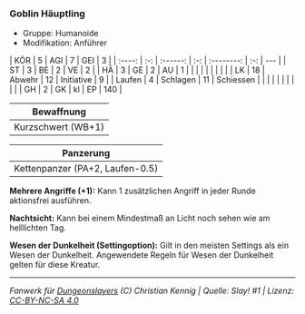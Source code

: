 ### Goblin Häuptling

- Gruppe: Humanoide
- Modifikation: Anführer

|  KÖR   |  5  |   AGI    |  7  |    GEI     |  3  |
| :----: | :-: | :------: | :-: | :--------: | :-: | --- |
|   ST   |  3  |    BE    |  2  |     VE     |  2  |
|   HÄ   |  3  |    GE    |  2  |     AU     |  1  |
|        |     |          |     |            |     |     |
|   LK   | 18  |  Abwehr  | 12  | Initiative |  9  |
| Laufen |  4  | Schlagen | 11  | Schiessen  |     |
|        |     |          |     |            |     |     |
|   GH   |  2  |    GK    | kl  |     EP     | 140 |

|     Bewaffnung     |
| :----------------: |
| Kurzschwert (WB+1) |

|            Panzerung            |
| :-----------------------------: |
| Kettenpanzer (PA+2, Laufen-0.5) |

**Mehrere Angriffe (+1):** Kann 1 zusätzlichen Angriff in jeder Runde aktionsfrei ausführen.

**Nachtsicht:** Kann bei einem Mindestmaß an Licht noch sehen wie am helllichten Tag.

**Wesen der Dunkelheit (Settingoption):** Gilt in den meisten Settings als ein Wesen der Dunkelheit. Angewendete Regeln für Wesen der Dunkelheit gelten für diese Kreatur.

---

_Fanwerk für [Dungeonslayers](https://www.dungeonslayers.net/) (C) Christian Kennig | Quelle: Slay! #1 | Lizenz: [CC-BY-NC-SA 4.0](https://creativecommons.org/licenses/by-nc-sa/4.0/deed.de)_

